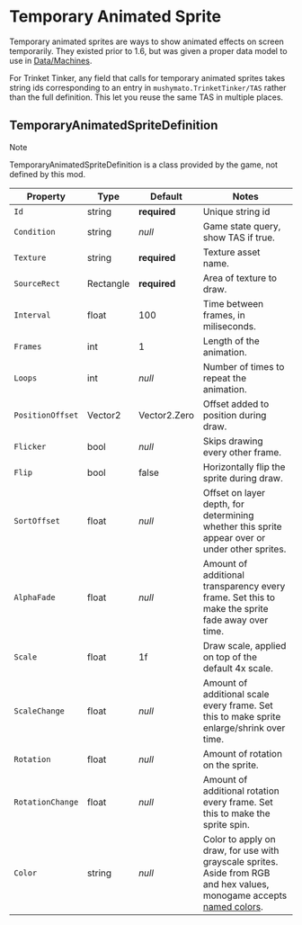 # Temporary Animated Sprite

Temporary animated sprites are ways to show animated effects on screen temporarily. They existed prior to 1.6, but was given a proper data model to use in [Data/Machines](https://wiki.stardewvalley.net/Modding:Machines#Audio_.26_visuals).

For Trinket Tinker, any field that calls for temporary animated sprites takes string ids corresponding to an entry in `mushymato.TrinketTinker/TAS` rather than the full definition. This let you reuse the same TAS in multiple places.

## TemporaryAnimatedSpriteDefinition

> [!NOTE]
> TemporaryAnimatedSpriteDefinition is a class provided by the game, not defined by this mod.

| Property | Type | Default | Notes |
| -------- | ---- | ------- | ----- |
| `Id` | string | **required** | Unique string id |
| `Condition` | string | _null_ | Game state query, show TAS if true. |
| `Texture` | string | **required** | Texture asset name. |
| `SourceRect` | Rectangle | **required** | Area of texture to draw. |
| `Interval` | float | 100 | Time between frames, in miliseconds. |
| `Frames` | int | 1 | Length of the animation. |
| `Loops` | int | _null_ | Number of times to repeat the animation. |
| `PositionOffset` | Vector2 | Vector2.Zero | Offset added to position during draw. |
| `Flicker` | bool | _null_ | Skips drawing every other frame. |
| `Flip` | bool | false | Horizontally flip the sprite during draw. |
| `SortOffset` | float | _null_ | Offset on layer depth, for determining whether this sprite appear over or under other sprites. |
| `AlphaFade` | float | _null_ | Amount of additional transparency every frame. Set this to make the sprite fade away over time. |
| `Scale` | float | 1f | Draw scale, applied on top of the default 4x scale. |
| `ScaleChange` | float | _null_ | Amount of additional scale every frame. Set this to make sprite enlarge/shrink over time. |
| `Rotation` | float | _null_ | Amount of rotation on the sprite. |
| `RotationChange` | float | _null_ | Amount of additional rotation every frame. Set this to make the sprite spin. |
| `Color` | string | _null_ | Color to apply on draw, for use with grayscale sprites.<br>Aside from RGB and hex values, monogame accepts [named colors](https://docs.monogame.net/api/Microsoft.Xna.Framework.Color.html). |
